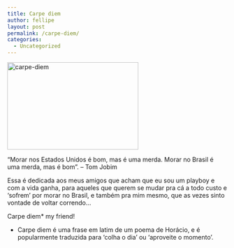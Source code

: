 ```yaml
---
title: Carpe diem
author: fellipe
layout: post
permalink: /carpe-diem/
categories:
  - Uncategorized
---
```

[<img class="size-medium wp-image-172 aligncenter" alt="carpe-diem" src="http://fellipebrito.com/wp-content/uploads/2014/05/carpe-diem-300x200.jpg" width="300" height="200" />][1]

&#8220;Morar nos Estados Unidos é bom, mas é uma merda. Morar no Brasil é uma merda, mas é bom&#8221;. &#8211; Tom Jobim

Essa é dedicada aos meus amigos que acham que eu sou um playboy e com a vida ganha, para aqueles que querem se mudar pra cá a todo custo e &#8216;sofrem&#8217; por morar no Brasil, e também pra mim mesmo, que as vezes sinto vontade de voltar correndo&#8230;

Carpe diem* my friend!

* Carpe diem é uma frase em latim de um poema de Horácio, e é popularmente traduzida para &#8216;colha o dia&#8217; ou &#8216;aproveite o momento&#8217;.

 [1]: http://fellipebrito.com/wp-content/uploads/2014/05/carpe-diem.jpg